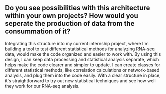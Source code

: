 ## Do you see possibilities with this architecture within your own projects? How would you seperate the production of data from the consummation of it?

Integrating this structure into my current internship project, where I'm building a tool to test different statistical methods for analyzing RNA-seq data, would make the code organized and easier to work with. By using this design, I can keep data processing and statistical analysis separate, which helps make the code clearer and simpler to update. I can create classes for different statistical methods, like correlation calculations or network-based analysis, and plug them into the code easily. With a clear structure in place, it's straightforward to try out new statistical techniques and see how well they work for our RNA-seq analysis.